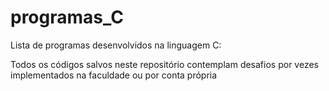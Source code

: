 # programas_C
Lista de programas desenvolvidos na linguagem C:

Todos os códigos salvos neste repositório contemplam desafios por vezes implementados na faculdade ou 
por conta própria
